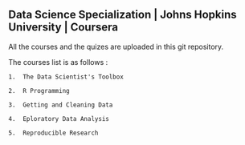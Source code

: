 ## Data Science Specialization | Johns Hopkins University | Coursera

All the courses and the quizes are uploaded in this git repository.

The courses list is as follows :

    1.  The Data Scientist's Toolbox
    
    2.  R Programming
    
    3.  Getting and Cleaning Data
    
    4.  Eploratory Data Analysis
    
    5.  Reproducible Research


